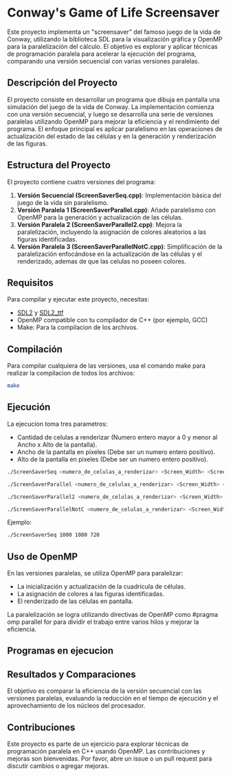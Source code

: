 # Conway's Game of Life Screensaver

Este proyecto implementa un "screensaver" del famoso juego de la vida de Conway, utilizando la biblioteca SDL para la visualización gráfica y OpenMP para la paralelización del cálculo. El objetivo es explorar y aplicar técnicas de programación paralela para acelerar la ejecución del programa, comparando una versión secuencial con varias versiones paralelas.

## Descripción del Proyecto

El proyecto consiste en desarrollar un programa que dibuja en pantalla una simulación del juego de la vida de Conway. La implementación comienza con una versión secuencial, y luego se desarrolla una serie de versiones paralelas utilizando OpenMP para mejorar la eficiencia y el rendimiento del programa. El enfoque principal es aplicar paralelismo en las operaciones de actualización del estado de las células y en la generación y renderización de las figuras.

## Estructura del Proyecto

El proyecto contiene cuatro versiones del programa:

1. **Versión Secuencial (ScreenSaverSeq.cpp)**: Implementación básica del juego de la vida sin paralelismo.
2. **Versión Paralela 1 (ScreenSaverParallel.cpp)**: Añade paralelismo con OpenMP para la generación y actualización de las células.
3. **Versión Paralela 2 (ScreenSaverParallel2.cpp)**: Mejora la paralelización, incluyendo la asignación de colores aleatorios a las figuras identificadas.
4. **Versión Paralela 3 (ScreenSaverParallelNotC.cpp)**: Simplificación de la paralelización enfocándose en la actualización de las células y el renderizado, ademas de que las celulas no poseen colores.

## Requisitos

Para compilar y ejecutar este proyecto, necesitas:

- [SDL2](https://www.libsdl.org/) y [SDL2_ttf](https://www.libsdl.org/projects/SDL_ttf/)
- OpenMP compatible con tu compilador de C++ (por ejemplo, GCC)
- Make: Para la compilacion de los archivos.

## Compilación

Para compilar cualquiera de las versiones, usa el comando make para realizar la compilacion de todos los archivos:

```bash
make
```

## Ejecución

La ejecucion toma tres parametros:

- Cantidad de celulas a renderizar (Numero entero mayor a 0 y menor al Ancho x Alto de la pantalla).
- Ancho de la pantalla en pixeles (Debe ser un numero entero positivo).
- Alto de la pantalla en pixeles (Debe ser un numero entero positivo).

```bash
./ScreenSaverSeq <numero_de_celulas_a_renderizar> <Screen_Width> <Screen_Height>
```

```bash
./ScreenSaverParallel <numero_de_celulas_a_renderizar> <Screen_Width> <Screen_Height>
```

```bash
./ScreenSaverParallel2 <numero_de_celulas_a_renderizar> <Screen_Width> <Screen_Height>
```

```bash
./ScreenSaverParallelNotC <numero_de_celulas_a_renderizar> <Screen_Width> <Screen_Height>
```

Ejemplo:

```bash
./ScreenSaverSeq 1000 1080 720
```

## Uso de OpenMP

En las versiones paralelas, se utiliza OpenMP para paralelizar:

- La inicialización y actualización de la cuadrícula de células.
- La asignación de colores a las figuras identificadas.
- El renderizado de las células en pantalla.

La paralelización se logra utilizando directivas de OpenMP como #pragma omp parallel for para dividir el trabajo entre varios hilos y mejorar la eficiencia.

## Programas en ejecucion



## Resultados y Comparaciones

El objetivo es comparar la eficiencia de la versión secuencial con las versiones paralelas, evaluando la reducción en el tiempo de ejecución y el aprovechamiento de los núcleos del procesador.

## Contribuciones

Este proyecto es parte de un ejercicio para explorar técnicas de programación paralela en C++ usando OpenMP. Las contribuciones y mejoras son bienvenidas. Por favor, abre un issue o un pull request para discutir cambios o agregar mejoras.
